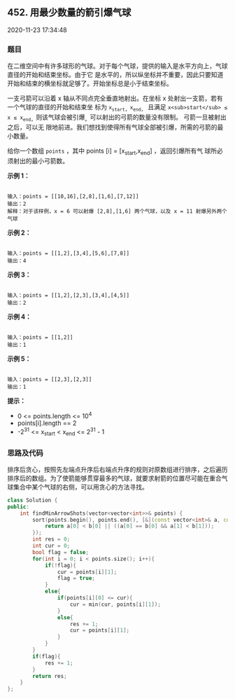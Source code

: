 ## 452. 用最少数量的箭引爆气球

2020-11-23 17:34:48

### 题目

在二维空间中有许多球形的气球。对于每个气球，提供的输入是水平方向上，气球直径的开始和结束坐标。由于它 
是水平的，所以纵坐标并不重要，因此只要知道开始和结束的横坐标就足够了。开始坐标总是小于结束坐标。     

一支弓箭可以沿着 x 轴从不同点完全垂直地射出。在坐标 x 处射出一支箭，若有一个气球的直径的开始和结束坐 
标为 ``x``<sub>``start``，</sub>``x``<sub>``end``，</sub> 且满足  ``x<sub>start</sub> ≤ x ≤ x``<sub>``end``，</sub>则该气球会被引爆<sub>。</sub>可以射出的弓箭的数量没有限制。 弓箭一旦被射出之后，可以无 
限地前进。我们想找到使得所有气球全部被引爆，所需的弓箭的最小数量。

给你一个数组 ``points`` ，其中 points [i] = [x<sub>start</sub>,x<sub>end</sub>] ，返回引爆所有气 
球所必须射出的最小弓箭数。
 

**示例 1：**

```

输入：points = [[10,16],[2,8],[1,6],[7,12]]
输出：2
解释：对于该样例，x = 6 可以射爆 [2,8],[1,6] 两个气球，以及 x = 11 射爆另外两个气球
```

**示例 2：**

```

输入：points = [[1,2],[3,4],[5,6],[7,8]]
输出：4
```

**示例 3：**

```

输入：points = [[1,2],[2,3],[3,4],[4,5]]
输出：2
```

**示例 4：**

```

输入：points = [[1,2]]
输出：1
```

**示例 5：**

```

输入：points = [[2,3],[2,3]]
输出：1
```

 

**提示：**


- 0 <= points.length <= 10<sup>4</sup>
- points[i].length == 2
- -2<sup>31</sup> <= x<sub>start</sub> < x<sub>end</sub> <= 2<sup>31</sup> - 1



### 思路及代码


排序后贪心，按照先左端点升序后右端点升序的规则对原数组进行排序，之后遍历排序后的数组。为了使箭能够贯穿最多的气球，就要求射箭的位置尽可能在重合气球集合中某个气球的右侧，可以用贪心的方法寻找。

```cpp
class Solution {
public:
    int findMinArrowShots(vector<vector<int>>& points) {
        sort(points.begin(), points.end(), [&](const vector<int>& a, const vector<int>& b){
            return a[0] < b[0] || ((a[0] == b[0] && a[1] < b[1]));
        });
        int res = 0;
        int cur = 0;
        bool flag = false;
        for(int i = 0; i < points.size(); i++){
            if(!flag){
                cur = points[i][1];
                flag = true;
            }
            else{
                if(points[i][0] <= cur){
                    cur = min(cur, points[i][1]);
                }
                else{
                    res += 1;
                    cur = points[i][1];
                }
            }
        }
        if(flag){
            res += 1;
        }
        return res;
    }
};
```